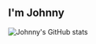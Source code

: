 ## I'm Johnny

![Johnny's GitHub stats](https://github-readme-stats.vercel.app/api?username=gh-johnny&show_icons=true&theme=radical)
